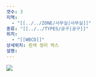 ```yaml
---
갯수: 3
지역:
  - "[[../../ZONE/사무실|사무실]]"
종류: "[[../../TYPES/공구|공구]]"
위치:
  - "[[WBCD]]"
상세위치: 흰색 정리 박스
설명:
---
```




![](http://192.168.50.22/devices/240907_IMG_0039.jpg)
